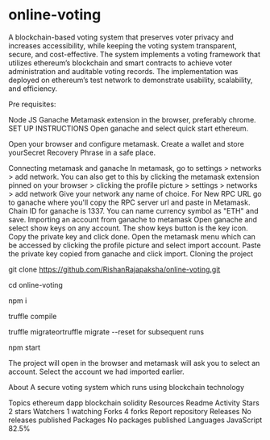 # online-voting
A blockchain-based voting system that preserves voter privacy and increases accessibility, while keeping the voting system transparent, secure, and cost-effective. The system implements a voting framework that utilizes ethereum’s blockchain and smart contracts to achieve voter administration and auditable voting records. The implementation was deployed on ethereum’s test network to demonstrate usability, scalability, and efficiency.



Pre requisites:

Node JS
Ganache
Metamask extension in the browser, preferably chrome.
SET UP INSTRUCTIONS
Open ganache and select quick start ethereum.

Open your browser and configure metamask. Create a wallet and store yourSecret Recovery Phrase in a safe place.

Connecting metamask and ganache
In metamask, go to settings > networks > add network. You can also get to this by clicking the metamask extension pinned on your browser > clicking the profile picture > settings > networks > add network
Give your network any name of choice.
For New RPC URL go to ganache where you'll copy the RPC server url and paste in Metamask.
Chain ID for ganache is 1337.
You can name currency symbol as "ETH" and save.
Importing an account from ganache to metamask
Open ganache and select show keys on any account. The show keys button is the key icon.
Copy the private key and click done.
Open the metamask menu which can be accessed by clicking the profile picture and select import account.
Paste the private key copied from ganache and click import.
Cloning the project


git clone https://github.com/RishanRajapaksha/online-voting.git

cd online-voting

npm i

truffle compile

truffle migrateortruffle migrate --reset for subsequent runs

npm start

The project will open in the browser and metamask will ask you to select an account. Select the account we had imported earlier.

About
A secure voting system which runs using blockchain technology

Topics
ethereum dapp blockchain solidity
Resources
 Readme
 Activity
Stars
 2 stars
Watchers
 1 watching
Forks
 4 forks
Report repository
Releases
No releases published
Packages
No packages published
Languages
JavaScript
82.5%
 

